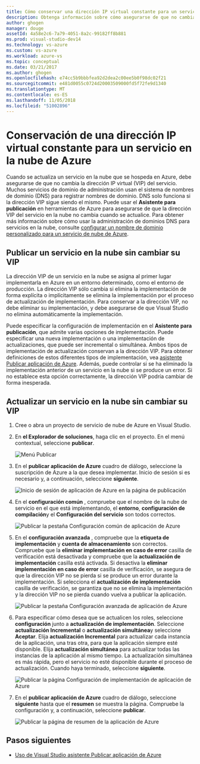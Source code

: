 ```yaml
---
title: Cómo conservar una dirección IP virtual constante para un servicio de nube de Azure | Microsoft Docs
description: Obtenga información sobre cómo asegurarse de que no cambia la dirección IP virtual (VIP) del servicio en la nube de Azure.
author: ghogen
manager: douge
assetId: 4a58e2c6-7a79-4051-8a2c-99182ff8b881
ms.prod: visual-studio-dev14
ms.technology: vs-azure
ms.custom: vs-azure
ms.workload: azure-vs
ms.topic: conceptual
ms.date: 03/21/2017
ms.author: ghogen
ms.openlocfilehash: e74cc5b9bbbfea92d2dea2c00ee5b0f98dc02f21
ms.sourcegitcommit: e481d0055c0724d20003509000fd5f72fe9d1340
ms.translationtype: MT
ms.contentlocale: es-ES
ms.lasthandoff: 11/05/2018
ms.locfileid: "51002896"
---
```

# <a name="retain-a-constant-virtual-ip-address-for-an-azure-cloud-service"></a>Conservación de una dirección IP virtual constante para un servicio en la nube de Azure
Cuando se actualiza un servicio en la nube que se hospeda en Azure, debe asegurarse de que no cambia la dirección IP virtual (VIP) del servicio. Muchos servicios de dominio de administración usan el sistema de nombres de dominio (DNS) para registrar nombres de dominio. DNS solo funciona si la dirección VIP sigue siendo el mismo. Puede usar el **Asistente para publicación** en herramientas de Azure para asegurarse de que la dirección VIP del servicio en la nube no cambia cuando se actualice. Para obtener más información sobre cómo usar la administración de dominios DNS para servicios en la nube, consulte [configurar un nombre de dominio personalizado para un servicio de nube de Azure](/azure/cloud-services/cloud-services-custom-domain-name-portal).

## <a name="publish-a-cloud-service-without-changing-its-vip"></a>Publicar un servicio en la nube sin cambiar su VIP
La dirección VIP de un servicio en la nube se asigna al primer lugar implementarla en Azure en un entorno determinado, como el entorno de producción. La dirección VIP sólo cambia si elimina la implementación de forma explícita o implícitamente se elimina la implementación por el proceso de actualización de implementación. Para conservar a la dirección VIP, no debe eliminar su implementación, y debe asegurarse de que Visual Studio no elimina automáticamente la implementación. 

Puede especificar la configuración de implementación en el **Asistente para publicación**, que admite varias opciones de implementación. Puede especificar una nueva implementación o una implementación de actualizaciones, que puede ser incremental o simultánea. Ambos tipos de implementación de actualización conservan a la dirección VIP. Para obtener definiciones de estos diferentes tipos de implementación, vea [asistente Publicar aplicación de Azure](vs-azure-tools-publish-azure-application-wizard.md). Además, puede controlar si se ha eliminado la implementación anterior de un servicio en la nube si se produce un error. Si no establece esta opción correctamente, la dirección VIP podría cambiar de forma inesperada.

## <a name="update-a-cloud-service-without-changing-its-vip"></a>Actualizar un servicio en la nube sin cambiar su VIP
1. Cree o abra un proyecto de servicio de nube de Azure en Visual Studio. 

2. En **el Explorador de soluciones**, haga clic en el proyecto. En el menú contextual, seleccione **publicar**.

    ![Menú Publicar](./media/vs-azure-tools-cloud-service-retain-a-constant-virtual-ip-address/solution-explorer-publish-menu.png)

3. En el **publicar aplicación de Azure** cuadro de diálogo, seleccione la suscripción de Azure a la que desea implementar. Inicio de sesión si es necesario y, a continuación, seleccione **siguiente**.

    ![Inicio de sesión de aplicación de Azure en la página de publicación](./media/vs-azure-tools-cloud-service-retain-a-constant-virtual-ip-address/azure-publish-signin.png)

4. En el **configuración común** , compruebe que el nombre de la nube de servicio en el que está implementando, el **entorno**, **configuración de compilación**y el **Configuración del servicio** son todos correctos.

    ![Publicar la pestaña Configuración común de aplicación de Azure](./media/vs-azure-tools-cloud-service-retain-a-constant-virtual-ip-address/azure-publish-common-settings.png)

5. En el **configuración avanzada** , compruebe que la **etiqueta de implementación** y **cuenta de almacenamiento** son correctos. Compruebe que la **eliminar implementación en caso de error** casilla de verificación está desactivada y compruebe que la **actualización de implementación** casilla está activada. Si desactiva la **eliminar implementación en caso de error** casilla de verificación, se asegura de que la dirección VIP no se pierda si se produce un error durante la implementación. Si selecciona el **actualización de implementación** casilla de verificación, se garantiza que no se elimina la implementación y la dirección VIP no se pierda cuando vuelva a publicar la aplicación. 

    ![Publicar la pestaña Configuración avanzada de aplicación de Azure](./media/vs-azure-tools-cloud-service-retain-a-constant-virtual-ip-address/azure-publish-advanced-settings.png)

6. Para especificar cómo desea que se actualicen los roles, seleccione **configuración** junto a **actualización de implementación**. Seleccione **actualización Incremental** o **actualización simultánea**y seleccione **Aceptar**. Elija **actualización Incremental** para actualizar cada instancia de la aplicación, una tras otra, para que la aplicación siempre esté disponible. Elija **actualización simultánea** para actualizar todas las instancias de la aplicación al mismo tiempo. La actualización simultánea es más rápida, pero el servicio no esté disponible durante el proceso de actualización. Cuando haya terminado, seleccione **siguiente**.

    ![Publicar la página Configuración de implementación de aplicación de Azure](./media/vs-azure-tools-cloud-service-retain-a-constant-virtual-ip-address/azure-publish-deployment-update-settings.png)

7. En el **publicar aplicación de Azure** cuadro de diálogo, seleccione **siguiente** hasta que el **resumen** se muestra la página. Compruebe la configuración y, a continuación, seleccione **publicar**.
   
    ![Publicar la página de resumen de la aplicación de Azure](./media/vs-azure-tools-cloud-service-retain-a-constant-virtual-ip-address/azure-publish-summary.png)

## <a name="next-steps"></a>Pasos siguientes
- [Uso de Visual Studio asistente Publicar aplicación de Azure](vs-azure-tools-publish-azure-application-wizard.md)

